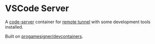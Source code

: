 # VSCode Server

A [code-server](https://code.visualstudio.com/docs/remote/vscode-server) container for [remote tunnel](https://code.visualstudio.com/docs/remote/tunnels) with some development tools installed.

Built on [progamesigner/devcontainers](https://github.com/progamesigner/devcontainers).
